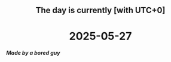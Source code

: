 <h2 align=center>The day is currently [with UTC+0]</h2>
<h1 align=center><!--TIME BEGIN-->2025-05-27<!--TIME END--></h1>
<h5>Made by a bored guy</h5>
